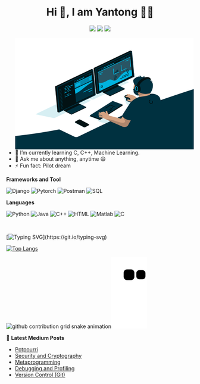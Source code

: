 
<span align="center">
 <h1>Hi 👋, I am Yantong 👨‍💻 </h1>

[![](https://img.icons8.com/material-two-tone/32/000000/instagram-new.png)](https://instagram.com/yan._.tong_)
[![](https://img.icons8.com/material-two-tone/32/000000/linkedin.png)](https://linkedin.com/in/yantong0116)
[![](https://img.icons8.com/ios/32/000000/resume-website.png)](https://yantong0116.github.io)


</span>

<img src="./code.gif" align="right" alt="Coder GIF" width="480" height="300">

<div>

- 🌱 I’m currently learning C, C++, Machine Learning.
- 💬 Ask me about anything, anytime 😄
- ⚡ Fun fact: Pilot dream

</div>

**Frameworks and Tool**

![Django](https://img.shields.io/badge/-Django-black?style=for-the-badge&logo=django)
![Pytorch](https://img.shields.io/badge/-Pytorch-black?style=for-the-badge&logo=pytorch)
![Postman](https://img.shields.io/badge/-Postman-black?style=for-the-badge&logo=postman)
![SQL](https://img.shields.io/badge/-SQLite-black?style=for-the-badge&logo=SQLite)

**Languages**

![Python](https://img.shields.io/badge/-Python-black?style=for-the-badge&logo=Python)
![Java](https://img.shields.io/badge/-java-black?style=for-the-badge&logo=java)
![C++](https://img.shields.io/badge/-Cpp-black?style=for-the-badge&logo=c)
![HTML](https://img.shields.io/badge/-HTML-black?style=for-the-badge&logo=html5)
![Matlab](https://img.shields.io/badge/-Matlab-black?style=for-the-badge&logo=matlab)
![C](https://img.shields.io/badge/-C-black?style=for-the-badge&logo=c)

<br />


[![Typing SVG](https://readme-typing-svg.demolab.com?font=Fira+Code&weight=435&pause=1000&color=6C9FD9&center=true&vCenter=true&width=435&lines=A+Software+developer+from+Taiwan.)](https://git.io/typing-svg)

[![Top Langs](https://github-readme-stats.vercel.app/api/top-langs/?username=yantong0116&layout=compact)](https://github.com/yantong0116/yantong0116)


<!--div align="center">
  <div style="display: flex; align-items: flex-start;">
    <img src="https://techstack-generator.vercel.app/js-icon.svg" alt="icon" width="65" height="65" />
    <img src="https://techstack-generator.vercel.app/cpp-icon.svg" alt="icon" width="65" height="65" />
    <img src="https://techstack-generator.vercel.app/react-icon.svg" alt="icon" width="65" height="65" />
    <img src="https://techstack-generator.vercel.app/python-icon.svg" alt="icon" width="65" height="65" />
    <img src="https://techstack-generator.vercel.app/django-icon.svg" alt="icon" width="65" height="65" />
    <img src="https://techstack-generator.vercel.app/restapi-icon.svg" alt="icon" width="65" height="65" />
    <img src="https://techstack-generator.vercel.app/github-icon.svg" alt="icon" width="65" height="65" />
    <img src="https://techstack-generator.vercel.app/mysql-icon.svg" alt="icon" width="65" height="65" />
    <img src="https://techstack-generator.vercel.app/java-icon.svg" alt="icon" width="65" height="65" />
  </div>
</div-->

<!--
<img src="https://github.com/yantong0116/yantong0116/blob/main/metrics.plugin.skyline.svg" alt=""></img>
<img src="https://github.com/yantong0116/yantong0116/blob/main/metrics.plugin.skyline.city.svg" alt=""></img>
!-->

![github contribution grid snake animation](https://raw.githubusercontent.com/yantong0116/yantong0116/output/github-contribution-grid-snake-dark.svg#gh-dark-mode-only)![github contribution grid snake animation](https://raw.githubusercontent.com/yantong0116/yantong0116/output/github-contribution-grid-snake.svg#gh-light-mode-only)


📝 **Latest Medium Posts**

<!-- BLOG-POST-LIST:START -->
- [Potpourri](https://medium.com/@yantong0116/potpourri-549ef6b45069?source=rss-49cb9750acef------2)
- [Security and Cryptography](https://medium.com/@yantong0116/security-and-cryptography-a01d93c20baf?source=rss-49cb9750acef------2)
- [Metaprogramming](https://medium.com/@yantong0116/metaprogramming-616ed860b882?source=rss-49cb9750acef------2)
- [Debugging and Profiling](https://medium.com/@yantong0116/debugging-and-profiling-b264d8e34b18?source=rss-49cb9750acef------2)
- [Version Control &lpar;Git&rpar;](https://medium.com/@yantong0116/version-control-git-52ce1c280b67?source=rss-49cb9750acef------2)
<!-- BLOG-POST-LIST:END -->

<!--
<h3 align="left">Connect with me:</h3>
<p align="left">
<a href="https://linkedin.com/in/yantong0116" target="blank"><img align="center" src="https://raw.githubusercontent.com/rahuldkjain/github-profile-readme-generator/master/src/images/icons/Social/linked-in-alt.svg" alt="yantong0116" height="30" width="40" /></a>
<a href="https://instagram.com/yan._.tong_" target="blank"><img align="center" src="https://raw.githubusercontent.com/rahuldkjain/github-profile-readme-generator/master/src/images/icons/Social/instagram.svg" alt="yan._.tong_" height="30" width="40" /></a>
<a href="https://medium.com/yantong0116" target="blank"><img align="center" src="https://raw.githubusercontent.com/rahuldkjain/github-profile-readme-generator/master/src/images/icons/Social/medium.svg" alt="yantong0116" height="30" width="40" /></a>
<a href="https://www.leetcode.com/yantong0116" target="blank"><img align="center" src="https://raw.githubusercontent.com/rahuldkjain/github-profile-readme-generator/master/src/images/icons/Social/leet-code.svg" alt="yantong0116" height="30" width="40" /></a>
</p>
-->
